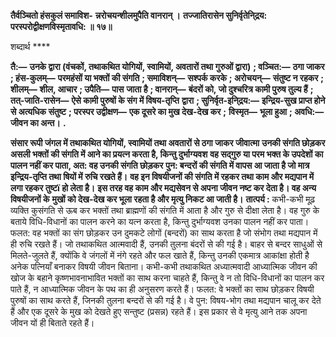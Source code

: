 **तैर्वञ्चितो हंसकुलं समाविश-** **न्नरोचयन्शीलमुपैति वानरान् ।** **तज्जातिरासेन सुनिर्वृतेनि्द्रय:** **परस्परोद्वीक्षणविस्मृतावधि: ॥ १७॥** 

शब्दार्थ **** 

**तै:—** **उनके द्वारा (वंचकों, तथाकथित योगियों, स्वामियों, अवतारों तथा गुरुओं द्वारा)** **; वञ्चित:—** **ठगा जाकर** **; हंस-कुलम्—** **परमहंसों या भक्तों की संगति** **; समाविशन्—** **सश्पर्क करके** **; अरोचयन्—** **संतुष्ट न रहकर** **; शीलम्—** **शील, आचार** **; उपैति—** **पास** **जाता है** **; वानरान्—** **बंदरों को, जो दुश्चरित्र कामी पुरुष तुल्य हैं** **; तत्-जाति-रासेन—** **ऐसे कामी पुरुषों के संग में विषय-तृप्ति** **द्वारा** **; सुनिर्वृत-इनि्द्रय:—** **इन्द्रिय-सुख प्राप्त होने से अत्यधिक संतुष्ट** **; परस्पर उद्वीक्षण—** **एक दूसरे का मुख देख-देख कर** **;** **विस्मृत—** **भूला हुआ** **; अवधि:—** **जीवन का अन्त।** **.** 

**संसार रूपी जंगल में तथाकथित योगियों, स्वामियों तथा अवतारों से ठगा जाकर जीवात्मा** **उनकी संगति छोड़कर असली भक्तों की संगति में आने का प्रयत्न करता है, किन्तु दुर्भाग्यवश** **वह सद्गुरु या परम भक्त के उपदेशों का पालन नहीं कर पाता, अत: वह उनकी संगति छोड़कर** **पुन: बन्दरों की संगति में वापस आ जाता है जो मात्र इन्द्रिय-तृप्ति तथा षियों में रुचि रखते हैं।** **वह इन विषयीजनों की संगति में रहकर तथा काम और मद्यपान में लगा रहकर तुष्टï हो लेता है।** **इस तरह वह काम और मद्यसेवन से अपना जीवन नष्ट कर देता है। वह अन्य विषयीजनों के** **मुखों को देख-देख कर भूला रहता है और मृत्यु निकट आ जाती है।** **तात्पर्य :** कभी-कभी मूढ़ व्यक्ति कुसंगति से ऊब कर भक्तों तथा ब्राह्मणों की संगति में आता है और गुरु से दीक्षा लेता है। वह गुरु के बताये विधि-विधानों का पालन करने का यत्न करता है, किन्तु दुर्भाग्यवश उनका पालन नहीं कर पाता। फलत: वह भक्तों का संग छोड़कर उन दुमकटे लोगों (बन्दरों) का साथ करता है जो संभोग तथा मद्यपान में ही रुचि रखते हैं। जो तथाकथित आत्मवादी हैं, उनकी तुलना बंदरों से की गई है। बाहर से बन्दर साधुओं से मिलते-जुलते हैं, क्योंकि वे जंगलों में नंगे रहते और फल खाते हैं, किन्तु उनकी एकमात्र आकांक्षा होती है अनेक पत्नियाँ बनाकर विषयी जीवन बिताना। कभी-कभी तथाकथित अध्यात्मवादी आध्यात्मिक जीवन की खोज के बहाने कृष्णभावनाभावित भक्तों का साथ करना चाहते हैं, किन्तु वे न तो विधि-विधानों का पालन कर पाते हैं, न आध्यात्मिक जीवन के पथ का ही अनुसरण करते हैं। फलत: वे भक्तों का साथ छोड़कर विषयी पुरुषों का साथ करते हैं, जिनकी तुलना बन्दरों से की गई है। वे पुन: विषय-भोग तथा मद्यपान चालू कर देते हैं और एक दूसरे के मुख को देखते हुए सन्तुष्ट (प्रसन्न) रहते हैं। इस प्रकार से वे मृत्यु आने तक अपना जीवन यों ही बिताते रहते हैं।  